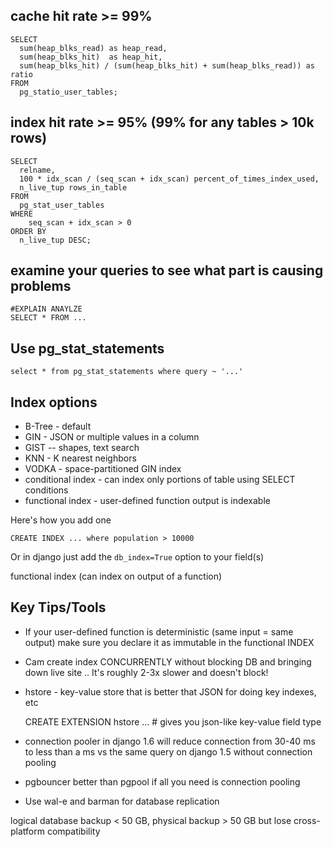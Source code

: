 
cache hit rate >= 99%
---------------------


    SELECT 
      sum(heap_blks_read) as heap_read,
      sum(heap_blks_hit)  as heap_hit,
      sum(heap_blks_hit) / (sum(heap_blks_hit) + sum(heap_blks_read)) as ratio
    FROM 
      pg_statio_user_tables;


index hit rate >= 95% (99% for any tables > 10k rows)
---------------------

    SELECT 
      relname, 
      100 * idx_scan / (seq_scan + idx_scan) percent_of_times_index_used, 
      n_live_tup rows_in_table
    FROM 
      pg_stat_user_tables
    WHERE 
        seq_scan + idx_scan > 0 
    ORDER BY 
      n_live_tup DESC;


examine your queries to see what part is causing problems
---------------------------------------------------------

    #EXPLAIN ANAYLZE
    SELECT * FROM ...


Use pg_stat_statements
----------------------

    select * from pg_stat_statements where query ~ '...'

Index options
-------------

+ B-Tree - default
+ GIN - JSON or multiple values in a column
+ GIST -- shapes, text search
+ KNN - K nearest neighbors
+ VODKA - space-partitioned GIN index
+ conditional index - can index only portions of table using SELECT conditions
+ functional index - user-defined function output is indexable

Here's how you add one 

    CREATE INDEX ... where population > 10000

Or in django just add the `db_index=True` option to your field(s)


functional index (can index on output of a function)


Key Tips/Tools
--------------

+ If your user-defined function is deterministic (same input = same output) make sure you declare it as immutable in the functional INDEX


+ Cam create index CONCURRENTLY without blocking DB and bringing down live site .. It's roughly 2-3x slower and doesn't block!

+ hstore - key-value store that is better that JSON for doing key indexes, etc

    CREATE EXTENSION hstore ... # gives you json-like key-value field type


+ connection pooler in django 1.6 will reduce connection from 30-40 ms to less than a ms vs the same query on django 1.5 without connection pooling

+ pgbouncer better than pgpool if all you need is connection pooling

+ Use wal-e and barman for database replication

logical database backup < 50 GB, physical backup > 50 GB but lose cross-platform compatibility


